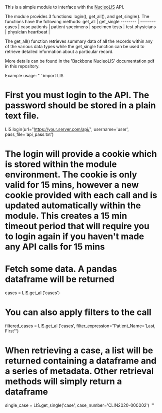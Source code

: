 This is a simple module to interface with the [NucleoLIS](https://psychesystems.com/enterprise-laboratory-information-software/nucleolis-molecular-lab-testing-software/) API.

The module provides 3 functions: login(), get_all(), and get_single(). The functions have the following methods:
get_all | get_single
-------- | --------
cases | case
patients | patient
specimens | specimen
tests | test
physicians | physician
heartbeat |

The get_all() function retrieves summary data of all the records within any of the various data types while the get_single function can be used to retrieve detailed information about a particular record.

More details can be found in the 'Backbone NucleoLIS' documentation pdf in this repository.

Example usage:
'''
import LIS

# First you must login to the API. The password should be stored in a plain text file.
LIS.login(url="https://your.server.com/api/",
          username='user', pass_file='api_pass.txt')

# The login will provide a cookie which is stored within the module environment. The cookie is only valid for 15 mins, however a new cookie provided with each call and is updated automatically within the module. This creates a 15 min timeout period that will require you to login again if you haven't made any API calls for 15 mins


# Fetch some data. A pandas dataframe will be returned 
cases = LIS.get_all('cases')

# You can also apply filters to the call
filtered_cases = LIS.get_all('cases', filter_expression="Patient_Name='Last, First'")

# When retrieving a case, a list will be returned containing a dataframe and a series of metadata. Other retrieval methods will simply return a dataframe
single_case = LIS.get_single('case', case_number='CLIN2020-000002')
'''